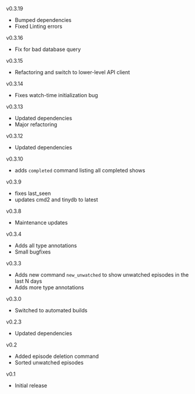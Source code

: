 v0.3.19

* Bumped dependencies
* Fixed Linting errors

v0.3.16

* Fix for bad database query

v0.3.15

* Refactoring and switch to lower-level API client

v0.3.14

* Fixes watch-time initialization bug

v0.3.13

* Updated dependencies
* Major refactoring

v0.3.12

* Updated dependencies

v0.3.10

* adds `completed` command listing all completed shows

v0.3.9

* fixes last_seen
* updates cmd2 and tinydb to latest

v0.3.8

* Maintenance updates

v0.3.4

* Adds all type annotations
* Small bugfixes

v0.3.3

* Adds new command `new_unwatched` to show unwatched episodes in the last N days
* Adds more type annotations

v0.3.0

* Switched to automated builds

v0.2.3

* Updated dependencies

v0.2

* Added episode deletion command
* Sorted unwatched episodes

v0.1

* Initial release
